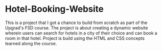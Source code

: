 # Hotel-Booking-Website
This is a project that I got a chance to build from scratch as part of the Upgrad's FSD course. The project is about creating a dynamic website wherein users can search for hotels in a city of their choice and can book a room in that hotel. 
Project is build using the HTML and CSS concepts learned along the course.
